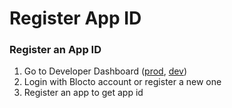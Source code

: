 # Register App ID

### Register an App ID

1. Go to Developer Dashboard ([prod](https://developers.blocto.app/), [dev](https://developers-dev.blocto.app/))
2. Login with Blocto account or register a new one
3. Register an app to get app id
